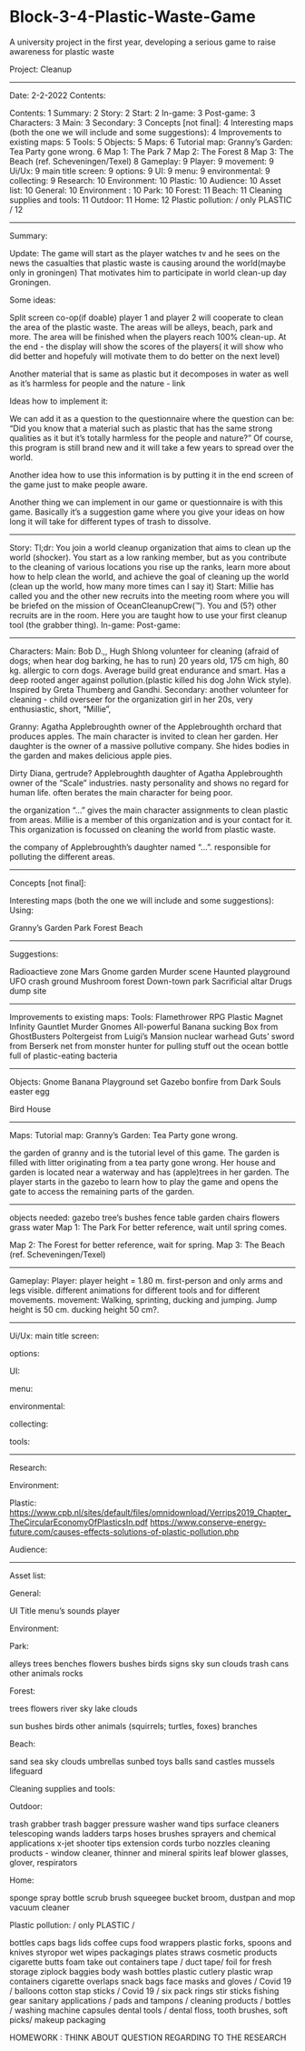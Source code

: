# Block-3-4-Plastic-Waste-Game
A university project in the first year, developing a serious game to raise awareness for plastic waste

Project: Cleanup 





















*******************************************************************************
Date: 2-2-2022
Contents:

Contents:	1
Summary:	2
Story:	2
Start:	2
In-game:	3
Post-game:	3
Characters:	3
Main:	3
Secondary:	3
Concepts [not final]:	4
Interesting maps (both the one we will include and some suggestions):	4
Improvements to existing maps:	5
Tools:	5
Objects:	5
Maps:	6
Tutorial map: Granny’s Garden: Tea Party gone wrong.	6
Map 1: The Park	7
Map 2: The Forest	8
Map 3: The Beach (ref. Scheveningen/Texel)	8
Gameplay:	9
Player:	9
movement:	9
Ui/Ux:	9
main title screen:	9
options:	9
UI:	9
menu:	9
environmental:	9
collecting:	9
Research:	10
Environment:	10
Plastic:	10
Audience:	10
Asset list:	10
General:	10
Environment :	10
Park:	10
Forest:	11
Beach:	11
Cleaning supplies and tools:	11
Outdoor:	11
Home:	12
Plastic pollution: / only PLASTIC /	12


*******************************************************************************

Summary:

Update: 
The game will start as the player watches tv and he sees on the news the casualties that plastic waste is causing around the world(maybe only in groningen) That motivates him to participate in world clean-up day Groningen. 

Some ideas: 

Split screen co-op(if doable) player 1 and player 2 will cooperate to clean the area of the plastic waste. The areas will be alleys, beach, park and more. The area  will be finished when the players reach 100% clean-up. At the end - the display will show the scores of the players( it will show who did better and hopefuly will motivate them to do better on the next level)





Another material that is same as plastic but it decomposes in water as well as it’s harmless for people and the nature - link

Ideas how to implement it:

We can add it as a question to the questionnaire where the question can be: “Did you know that a material such as plastic that has the same strong qualities as it but it’s totally harmless for the people and nature?” 
Of course, this program is still brand new and it will take a few years to spread over the world.

Another idea how to use this information is by putting it in the end screen of the game just to make people aware.


Another thing we can implement in our game or questionnaire is with this game.
Basically it’s a suggestion game where you give your ideas on how long it will take for different types of trash to dissolve.

*******************************************************************************

Story: 
Tl;dr: You join a world cleanup organization that aims to clean up the world (shocker). You start as a low ranking member, but as you contribute to the cleaning of various locations you rise up the ranks, learn more about how to help clean the world, and achieve the goal of cleaning up the world (clean up the world, how many more times can I say it)
Start: 
Millie has called you and the other new recruits into the meeting room where you will be briefed on the mission of OceanCleanupCrew(™). You and (5?) other recruits are in the room. Here you are taught how to use your first cleanup tool (the grabber thing). 
In-game:
Post-game:






*******************************************************************************



Characters:
Main: 
Bob D.,, Hugh Shlong
volunteer for cleaning (afraid of dogs; when hear dog barking, he has to run)
20 years old, 175 cm high, 80 kg. allergic to corn dogs. Average build great endurance and smart. 
Has a deep rooted anger against pollution.(plastic killed his dog John Wick style).
Inspired by Greta Thumberg and Gandhi.
Secondary: 
another volunteer for cleaning - child
overseer for the organization girl in her 20s, very enthusiastic, short, “Millie”, 




Granny: Agatha Applebroughth owner of the Applebroughth orchard that produces apples. The main character is invited to clean her garden. Her daughter is the owner of a massive pollutive company. She hides bodies in the garden and makes delicious apple pies. 

Dirty Diana, gertrude?   Applebroughth daughter of Agatha Applebroughth owner of the “Scale” industries. nasty personality and shows no regard for human life. often berates the main character for being poor. 


the organization “...” gives the main character assignments to clean plastic from areas. Millie is a member of this organization and  is your contact for it. This organization is focussed on cleaning the world from plastic waste. 

the company of Applebroughth’s daughter named “...”. responsible for polluting the different areas. 





*******************************************************************************



Concepts [not final]:

Interesting maps (both the one we will include and some suggestions):
Using:

Granny’s Garden
Park
Forest
Beach

*******************************************************************************

Suggestions:

Radioactieve zone
Mars
Gnome garden
Murder scene
Haunted playground
UFO crash ground
Mushroom forest
Down-town park
Sacrificial altar
Drugs dump site

*******************************************************************************

Improvements to existing maps:
Tools:
Flamethrower
RPG
Plastic Magnet
Infinity Gauntlet
Murder Gnomes
All-powerful Banana
sucking Box from GhostBusters
Poltergeist from Luigi’s Mansion
nuclear warhead
Guts’ sword from Berserk 
net from monster hunter for pulling stuff out the ocean
bottle full of plastic-eating bacteria


*******************************************************************************


Objects:
Gnome
Banana
Playground set
Gazebo 
bonfire from Dark Souls easter egg

Bird House

*******************************************************************************

Maps:
Tutorial map: Granny’s Garden: Tea Party gone wrong.


the garden of granny and is the tutorial level of this game. 
The garden is filled with litter originating from a tea party gone wrong. 
Her house and garden is located near a waterway and has (apple)trees in her garden. 
The player starts in the gazebo to learn how to play the game and opens the gate to access the remaining parts of the garden. 


*******************************************************************************


objects needed: 
gazebo
tree’s
bushes
fence
table
garden chairs
flowers
grass
water
Map 1: The Park
For better reference, wait until spring comes.

Map 2: The Forest
for better reference, wait for spring.
Map 3: The Beach (ref. Scheveningen/Texel)

*******************************************************************************

Gameplay: 
Player: 
player height = 1.80 m. 
first-person and only arms and legs visible.
different animations for different tools and for different movements.
movement:
Walking, sprinting, ducking and jumping. Jump height is 50 cm. ducking height 50 cm?. 

*******************************************************************************

Ui/Ux:
main title screen:

options:

UI:

menu:

environmental:

collecting:

tools:

*******************************************************************************

Research:

Environment:

Plastic:  
https://www.cpb.nl/sites/default/files/omnidownload/Verrips2019_Chapter_TheCircularEconomyOfPlasticsIn.pdf
https://www.conserve-energy-future.com/causes-effects-solutions-of-plastic-pollution.php 

Audience: 

*******************************************************************************

Asset list:

General:

UI
Title
menu’s
sounds
player

Environment:

Park:


alleys
trees
benches
flowers
bushes
birds
signs
sky
sun
clouds
trash cans
other animals
rocks


Forest:


trees
flowers
river
sky
lake
clouds

sun
bushes
birds
other animals (squirrels; turtles, foxes)
branches



Beach:


sand
sea
sky
clouds
umbrellas
sunbed
toys
balls
sand castles
mussels
lifeguard





Cleaning supplies and tools:

Outdoor:


trash grabber
trash bagger
pressure washer
wand
tips
surface cleaners
telescoping wands
ladders
tarps
hoses
brushes
sprayers and chemical applications
x-jet
shooter tips
extension cords 
turbo nozzles
cleaning products - window cleaner, thinner and mineral spirits
leaf blower
glasses, glover, respirators



Home:


sponge
spray bottle
scrub brush
squeegee
bucket
broom, dustpan and mop
vacuum cleaner


Plastic pollution: / only PLASTIC /



bottles
caps
bags
lids
coffee cups
food wrappers
plastic forks, spoons and knives
styropor
wet wipes
packagings
plates
straws
cosmetic products
cigarette butts
foam take out containers
tape / duct tape/
foil for fresh storage
ziplock baggies
body wash bottles
plastic cutlery
plastic wrap
containers
cigarette overlaps
snack bags
face masks and gloves / Covid 19 / 
balloons
cotton stap sticks / Covid 19 / 
six pack rings
stir sticks
fishing gear
sanitary applications / pads and tampons / 
cleaning products / bottles / 
washing machine capsules
dental tools / dental floss, tooth brushes, soft picks/
makeup packaging

HOMEWORK : THINK ABOUT QUESTION REGARDING TO THE RESEARCH

